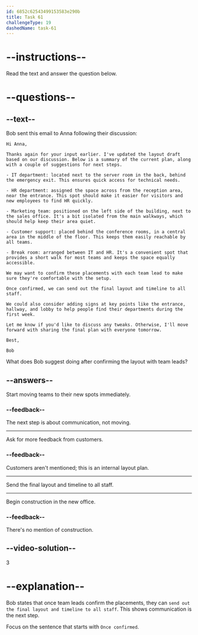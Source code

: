 ```yaml
---
id: 6852c62543499153583e290b
title: Task 61
challengeType: 19
dashedName: task-61
---
```


<!-- READING -->

# --instructions--

Read the text and answer the question below.

# --questions--

## --text--

Bob sent this email to Anna following their discussion:

`Hi Anna,`

`Thanks again for your input earlier. I've updated the layout draft based on our discussion. Below is a summary of the current plan, along with a couple of suggestions for next steps.`

`- IT department: located next to the server room in the back, behind the emergency exit. This ensures quick access for technical needs.`

`- HR department: assigned the space across from the reception area, near the entrance. This spot should make it easier for visitors and new employees to find HR quickly.`

`- Marketing team: positioned on the left side of the building, next to the sales office. It's a bit isolated from the main walkways, which should help keep their area quiet.`

`- Customer support: placed behind the conference rooms, in a central area in the middle of the floor. This keeps them easily reachable by all teams.`

`- Break room: arranged between IT and HR. It's a convenient spot that provides a short walk for most teams and keeps the space equally accessible.`

`We may want to confirm these placements with each team lead to make sure they're comfortable with the setup.`

`Once confirmed, we can send out the final layout and timeline to all staff.`

`We could also consider adding signs at key points like the entrance, hallway, and lobby to help people find their departments during the first week.`

`Let me know if you'd like to discuss any tweaks. Otherwise, I'll move forward with sharing the final plan with everyone tomorrow.`

`Best,`

`Bob`

What does Bob suggest doing after confirming the layout with team leads?

## --answers--

Start moving teams to their new spots immediately.

### --feedback--

The next step is about communication, not moving.

---

Ask for more feedback from customers.

### --feedback--

Customers aren't mentioned; this is an internal layout plan.

---

Send the final layout and timeline to all staff.

---

Begin construction in the new office.

### --feedback--

There's no mention of construction.

## --video-solution--

3

# --explanation--

Bob states that once team leads confirm the placements, they can `send out the final layout and timeline to all staff`. This shows communication is the next step.

Focus on the sentence that starts with `Once confirmed`.
